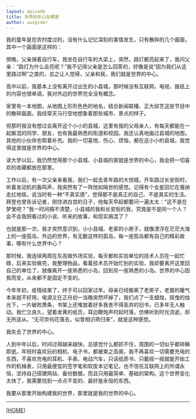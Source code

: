 ```yaml
---
layout: episode
title: 世界的中心在哪里
author: uuspider
---
```

我的童年是在农村度过的，没有什么记忆深刻的事情发生，只有散碎的几个画面，其中一个画面是这样的：

傍晚，父亲骑着自行车，我坐在自行车的大梁上，突然，路灯都亮起来了，我问父亲：“路灯为什么会亮呢？”我不记得父亲是怎么回答的，好像是说“因为我们从这里路过啊”之类的，总之让人觉得，父亲和我，我们就是世界的中心。

高中以前，我基本上没有离开过出生的小县城，那时候没有互联网，电视、报纸上的内容也很单调，我对外边的世界完全没有概念。

家里有一本地图，从地图上形形色色的地名，结合新闻联播、正大综艺这些节目中的散碎画面，我经常天马行空地想象着那些城市、景点的样子。

但那时我没有想过会离开这个小小的县城，这里有我的父母亲人，有每天都能在一起厮混的同学、朋友，也有我最熟悉的街道和校园，我还认真地画过县城的地图，其他的小伙伴也帮着补充。我的一切喜悦、伤心、烦恼，都在这小小的县城，我觉得这里就是世界的中心。

读大学以后，我仍然觉得那个小县城、小县城的家就是世界的中心，我会把一切喜欢的收藏都放在那里。

工作以后，有一次父亲来看我，我们一起去青年路的大悦城，开车路过长安街时，听着发动机的轰鸣声，我突然有了一阵恍如隔世的感觉。记得有个女星回忆在戛纳走红地毯，说当时有一种“不真实感”，觉得那不是真正的自己、不是真实的生活。拜登也曾告诉记者，刚住进白宫的日子，他每天早起都要问一遍太太：“这不是在梦里吧？”我一时间搞不清楚，小县城的我和长安街的我，究竟是不是同一个人？会不会我把看过的小说、听来的故事，和现实搞混了？

也就是那一次，我才突然意识到，小小县城、老家的小房子，就像漂浮在茫茫大海上的一座孤岛，外边的世界，有无数这样的孤岛，每一座孤岛都有自己的精彩故事，哪有什么世界中心？

那时候，我连续两周在东高做外场实验，每天都和实验单位的技术人员在一起忙碌，后来实验做完，我整理物品，看着技术员开始忙别的实验，我却要离开这里回自己的单位了，就像离开一座熟悉的小岛，回到另一座熟悉的小岛。世界的中心因我而变，从来都不是固定不变的。

今年年初，疫情结束了，终于可以回家过年。母亲已经搬离了老房子，老屋的暖气本来就不好用，电源又在正月初一当晚突然坏掉了，我们点了一支蜡烛，摇曳的烛光下，一片破败萧条，书架上还堆放着好多我舍不得丢弃的旧书，已多年无人触动。我伫立良久，望着发黄的纸页，耳边鞭炮声时起时落，仿佛听到时光流逝，却无所适从。“无可奈何花落去，似曾相识燕归来”，就是这种感觉。

我失去了世界的中心。

人到中年以后，时间过得越来越快，总感觉什么都抓不住，周围的一切似乎都转瞬即逝。年轻时喜欢玩的相机、电子书，都被束之高阁，我不再喜欢一切需要充电的东西，不喜欢充电的耳机、手表、电动汽车，只读纸质书、只戴摇一摇就能开始工作的机械表，只用最便宜的签字笔和软皮本记笔记，也不信任互联网上的所谓永恒，坚持自己搭建网站、备份数据，而且只用最简单、基础的架构。这个世界变化太快了，我需要找到一点点不变的、最好是永恒的东西。

我要从那里开始构建我的世界，那里就是我的世界的中心。


***

[[HOME][episode]]

[episode]:http://about.uuspider.com/2019/06/02/episodeindex.html
